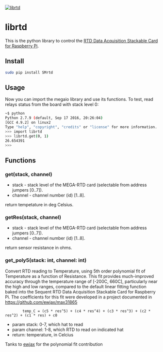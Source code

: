 [![librtd](res/sequent.jpg)](https://www.sequentmicrosystems.com)
# librtd

This is the python library to control the [RTD Data Acquisition Stackable Card for Raspberry Pi](https://sequentmicrosystems.com/product/rtd-data-acquisition-card-for-rpi/).

## Install

```bash
sudo pip install SMrtd
```

## Usage

Now you can import the megaio library and use its functions. To test, read relays status from the board with stack level 0:

```bash
~$ python
Python 2.7.9 (default, Sep 17 2016, 20:26:04)
[GCC 4.9.2] on linux2
Type "help", "copyright", "credits" or "license" for more information.
>>> import librtd
>>> librtd.get(0, 1)
26.654391
>>>
```

## Functions


### get(stack, channel)

- stack - stack level of the MEGA-RTD card (selectable from address jumpers [0..7]).
- channel - channel number (id) [1..8].

return tempetature in deg Celsius.

### getRes(stack, channel)

- stack - stack level of the MEGA-RTD card (selectable from address jumpers [0..7]).
- channel - channel number (id) [1..8].

return sensor resistance in ohms.

### get_poly5(stack: int, channel: int)

Convert RTD reading to Temperature, using 5th order polynomial fit of Temperature as a function of Resistance.
This fit provides much-improved accuracy through the temperature range of [-200C, 660C], particularly near the high
and low ranges, compared to the default linear fitting function baked into the Sequent RTD Data Acquisition
Stackable Card for Raspberry Pi.  The coefficients for this fit were developed in a project documented
in https://github.com/ewjax/max31865
```
        temp_C = (c5 * res^5) + (c4 * res^4) + (c3 * res^3) + (c2 * res^2) + (c1 * res) + c0
```
 - param stack: 0-7, which hat to read
 - param channel: 1-8, which RTD to read on indicated hat
 - return: temperature, in Celcius

Tanks to [ewjax](https://github.com/ewjax) for the polynomial fit contribution


